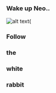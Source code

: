 ### Wake up Neo..

![alt text(](https://res.cloudinary.com/teepublic/image/private/s--4RxGuztg--/t_Resized%20Artwork/c_fit,g_north_west,h_1054,w_1054/co_ffffff,e_outline:53/co_ffffff,e_outline:inner_fill:53/co_bbbbbb,e_outline:3:1000/c_mpad,g_center,h_1260,w_1260/b_rgb:eeeeee/c_limit,f_auto,h_330,q_90,w_330/v1600711266/production/designs/14252180_0.jpg)


###                                     Follow 
###                                       the 
###                                      white 
###                                     rabbit

